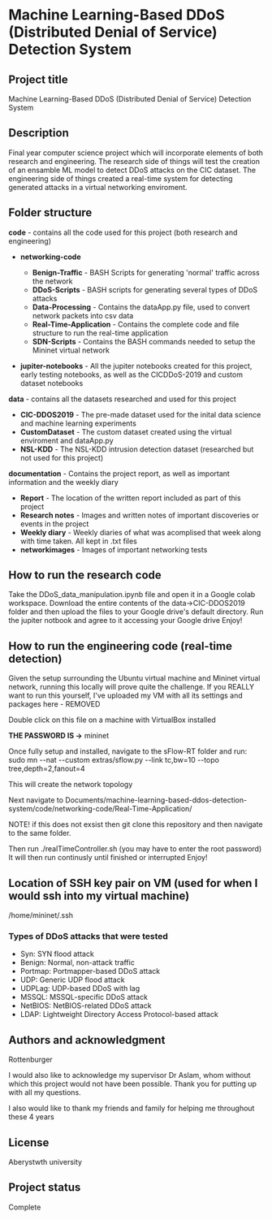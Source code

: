 # Machine Learning-Based DDoS (Distributed Denial of Service) Detection System


## Project title
Machine Learning-Based DDoS (Distributed Denial of Service) Detection System

## Description
Final year computer science project which will incorporate elements of both research and engineering. 
The research side of things will test the creation of an ensamble ML model to detect DDoS attacks on the CIC dataset.
The engineering side of things created a real-time system for detecting generated attacks in a virtual networking enviroment.

## Folder structure
**code** - contains all the code used for this project (both research and engineering)
- **networking-code**
    - **Benign-Traffic** - BASH Scripts for generating 'normal' traffic across the network
    - **DDoS-Scripts** - BASH scripts for generating several types of DDoS attacks
    - **Data-Processing** - Contains the dataApp.py file, used to convert network packets into csv data
    - **Real-Time-Application** - Contains the complete code and file structure to run the real-time application
    - **SDN-Scripts** - Contains the BASH commands needed to setup the Mininet virtual network

- **jupiter-notebooks** - All the jupiter notebooks created for this project, early testing notebooks, as well as the CICDDoS-2019 and custom dataset notebooks



**data** - contains all the datasets researched and used for this project
- **CIC-DDOS2019** - The pre-made dataset used for the inital data science and machine learning experiments
- **CustomDataset** - The custom dataset created using the virtual enviroment and dataApp.py
- **NSL-KDD** - The NSL-KDD intrusion detection dataset (researched but not used for this project)

**documentation** - Contains the project report, as well as important information and the weekly diary
- **Report** - The location of the written report included as part of this project
- **Research notes** - Images and written notes of important discoveries or events in the project
- **Weekly diary** - Weekly diaries of what was acomplised that week along with time taken. All kept in .txt files
- **networkimages** - Images of important networking tests

## How to run the research code

Take the DDoS_data_manipulation.ipynb file and open it in a Google colab workspace. 
Download the entire contents of the data->CIC-DDOS2019 folder and then upload the files to your Google drive's default directory.
Run the jupiter notbook and agree to it accessing your Google drive
Enjoy!

## How to run the engineering code (real-time detection)

Given the setup surrounding the Ubuntu virtual machine and Mininet virtual network, running this locally will prove quite the challenge. 
If you REALLY want to run this yourself, I've uploaded my VM with all its settings and packages here - REMOVED

Double click on this file on a machine with VirtualBox installed


**THE PASSWORD IS ->** mininet


Once fully setup and installed, navigate to the sFlow-RT folder and run:
sudo mn --nat --custom extras/sflow.py --link tc,bw=10 --topo tree,depth=2,fanout=4

This will create the network topology

 Next navigate to Documents/machine-learning-based-ddos-detection-system/code/networking-code/Real-Time-Application/

NOTE! if this does not exsist then git clone this repository and then navigate to the same folder.

Then run ./realTimeController.sh (you may have to enter the root password)
It will then run continusly until finished or interrupted
Enjoy!

## Location of SSH key pair on VM (used for when I would ssh into my virtual machine)
/home/mininet/.ssh

### Types of DDoS attacks that were tested
- Syn: SYN flood attack
- Benign: Normal, non-attack traffic
- Portmap: Portmapper-based DDoS attack
- UDP: Generic UDP flood attack
- UDPLag: UDP-based DDoS with lag
- MSSQL: MSSQL-specific DDoS attack
- NetBIOS: NetBIOS-related DDoS attack
- LDAP: Lightweight Directory Access Protocol-based attack

## Authors and acknowledgment
Rottenburger

I would also like to acknowledge my supervisor Dr Aslam, whom without which this project
would not have been possible. Thank you for putting up with all my questions.

I also would like to thank my friends and family for helping me throughout these 4 years

## License
Aberystwth university

## Project status
Complete
